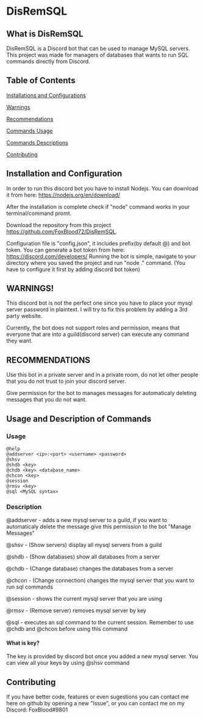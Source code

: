 # DisRemSQL
## What is DisRemSQL
DisRemSQL is a Discord bot that can be used to manage MySQL servers. This project was made for managers of databases that wants to run SQL commands directly from Discord.

## Table of Contents
[Installations and Configurations]()

[Warnings]()

[Recommendations]()

[Commands Usage]()

[Commands Descriptions]()

[Contributing]()

## Installation and Configuration
In order to run this discord bot you have to install Nodejs. You can download it from here: https://nodejs.org/en/download/ 

After the installation is complete check if "node" command works in your terminal/command promt.

Download the repository from this project https://github.com/FoxBlood72/DisRemSQL.

Configuration file is "config.json", it includes prefix(by default @) and bot token. You can generate a bot token from here: https://discord.com/developers/
Running the bot is simple, navigate to your directory where you saved the project and run "node ." command. (You have to configure it first by adding discord bot token)

## WARNINGS!
This discord bot is not the perfect one since you have to place your mysql server password in plaintext. I will try to fix this problem by adding a 3rd party website.

Currently, the bot does not support roles and permission, means that everyone that are into a guild(discord server) can execute any command they want.
## RECOMMENDATIONS
Use this bot in a private server and in a private room, do not let other people that you do not trust to join your discord server.

Give permission for the bot to manages messages for automaticaly deleting messages that you do not want.

## Usage and Description of Commands 

### Usage
```
@help
@addserver <ip>:<port> <username> <password>
@shsv
@shdb <key>
@chdb <key> <database_name>
@chcon <key>
@session
@rmsv <key>
@sql <MySQL syntax>
```
  
### Description
@addserver - adds a new mysql server to a guild, if you want to automaticaly delete the message give this permission to the bot "Manage Messages"

@shsv - (Show servers) display all mysql servers from a guild

@shdb - (Show databases) show all databases from a server

@chdb - (Change database) changes the databases from a server

@chcon - (Change connection) changes the mysql server that you want to run sql commands

@session - shows the current mysql server that you are using

@rmsv - (Remove server) removes mysql server by key

@sql - executes an sql command to the current session. Remember to use @chdb and @chcon before using this command

#### What is key?
The key is provided by discord bot once you added a new mysql server. You can view all your keys by using @shsv command

## Contributing
If you have better code, features or even sugestions you can contact me here on github by opening a new "Issue", or you can contact me on my Discord: FoxBlood#9801





